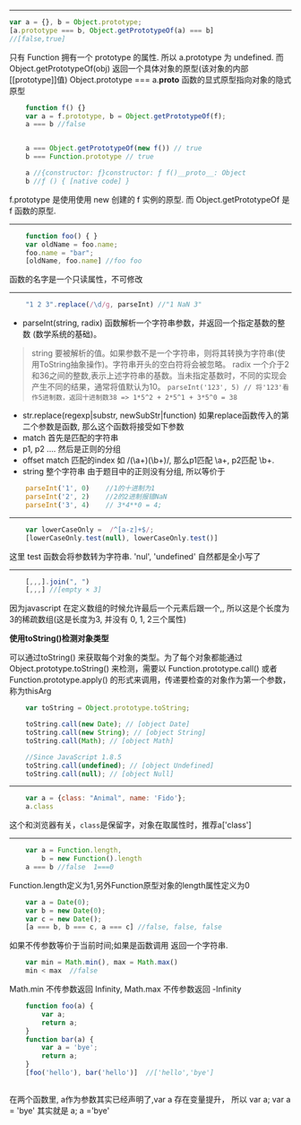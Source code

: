 
--- 

```javascript
var a = {}, b = Object.prototype;
[a.prototype === b, Object.getPrototypeOf(a) === b]
//[false,true]
```
只有 Function 拥有一个 prototype 的属性. 所以 a.prototype 为 undefined.
而 Object.getPrototypeOf(obj) 返回一个具体对象的原型(该对象的内部[[prototype]]值)
Object.prototype === a.__proto__
函数的显式原型指向对象的隐式原型

```javascript
    function f() {}
    var a = f.prototype, b = Object.getPrototypeOf(f);
    a === b //false


    a === Object.getPrototypeOf(new f()) // true
    b === Function.prototype // true

    a //{constructor: ƒ}constructor: ƒ f()__proto__: Object
    b //ƒ () { [native code] }
```

f.prototype 是使用使用 new 创建的 f 实例的原型. 而 Object.getPrototypeOf 是 f 函数的原型.

---

```javascript
    function foo() { }
    var oldName = foo.name;
    foo.name = "bar";
    [oldName, foo.name] //foo foo
```
函数的名字是一个只读属性，不可修改

---

```javascript
    "1 2 3".replace(/\d/g, parseInt) //"1 NaN 3"
```
- parseInt(string, radix)
函数解析一个字符串参数，并返回一个指定基数的整数 (数学系统的基础)。

> string    要被解析的值。如果参数不是一个字符串，则将其转换为字符串(使用ToString抽象操作)。字符串开头的空白符将会被忽略。
> radix 一个介于2和36之间的整数,表示上述字符串的基数。当未指定基数时，不同的实现会产生不同的结果，通常将值默认为10。
`parseInt('123', 5) // 将'123'看作5进制数，返回十进制数38 => 1*5^2 + 2*5^1 + 3*5^0 = 38`
- str.replace(regexp|substr, newSubStr|function)
如果replace函数传入的第二个参数是函数, 那么这个函数将接受如下参数
- match 首先是匹配的字符串
- p1, p2 .... 然后是正则的分组
- offset match 匹配的index 如 /(\a+)(\b+)/, 那么p1匹配 \a+, p2匹配 \b+.
- string 整个字符串
由于题目中的正则没有分组, 所以等价于
```javascript
    parseInt('1', 0)    //1的十进制为1
    parseInt('2', 2)    //2的2进制报错NaN
    parseInt('3', 4)    // 3*4**0 = 4;
```
---

```javascript
    var lowerCaseOnly =  /^[a-z]+$/;
    [lowerCaseOnly.test(null), lowerCaseOnly.test()]
```
这里 test 函数会将参数转为字符串. 'nul', 'undefined' 自然都是全小写了

---

```javascript
    [,,,].join(", ")   
    [,,,] //[empty × 3]
```
因为javascript 在定义数组的时候允许最后一个元素后跟一个,, 所以这是个长度为3的稀疏数组(这是长度为3, 并没有 0, 1, 2三个属性)

**使用toString()检测对象类型**

可以通过toString() 来获取每个对象的类型。为了每个对象都能通过 Object.prototype.toString() 来检测，需要以 Function.prototype.call() 或者 Function.prototype.apply() 的形式来调用，传递要检查的对象作为第一个参数，称为thisArg

```javascript
    var toString = Object.prototype.toString;

    toString.call(new Date); // [object Date]
    toString.call(new String); // [object String]
    toString.call(Math); // [object Math]

    //Since JavaScript 1.8.5
    toString.call(undefined); // [object Undefined]
    toString.call(null); // [object Null]
```
---

```javascript
    var a = {class: "Animal", name: 'Fido'};
    a.class
```
这个和浏览器有关，`class`是保留字，对象在取属性时，推荐a['class']

---

```javascript
    var a = Function.length,
        b = new Function().length
    a === b //false  1===0
```
Function.length定义为1,另外Function原型对象的length属性定义为0

```javascript
    var a = Date(0);
    var b = new Date(0);
    var c = new Date();
    [a === b, b === c, a === c] //false, false, false
```
如果不传参数等价于当前时间;如果是函数调用 返回一个字符串.

```javascript
    var min = Math.min(), max = Math.max()
    min < max  //false
```
Math.min 不传参数返回 Infinity, Math.max 不传参数返回 -Infinity

```javascript
    function foo(a) {
        var a;
        return a;
    }
    function bar(a) {
        var a = 'bye';
        return a;
    }
    [foo('hello'), bar('hello')]  //['hello','bye']
    
```

在两个函数里, a作为参数其实已经声明了,var a 存在变量提升， 所以 var a; var a = 'bye' 其实就是 a; a ='bye'